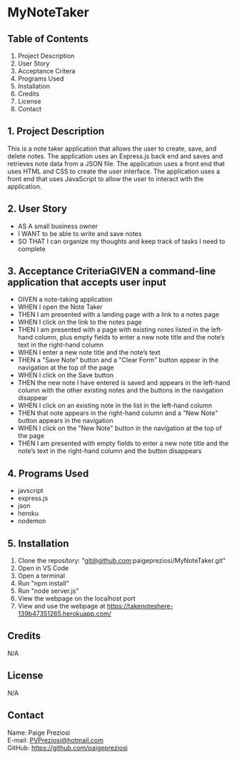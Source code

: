 # MyNoteTaker

## Table of Contents
1. Project Description
2. User Story
3. Acceptance Critera
4. Programs Used
5. Installation
6. Credits
7. License
8. Contact

## 1. Project Description
This is a note taker application that allows the user to create, save, and delete notes. The application uses an Express.js back end and saves and retrieves note data from a JSON file. The application uses a front end that uses HTML and CSS to create the user interface. The application uses a front end that uses JavaScript to allow the user to interact with the application. 

## 2. User Story
- AS A small business owner
- I WANT to be able to write and save notes
- SO THAT I can organize my thoughts and keep track of tasks I need to complete

## 3. Acceptance CriteriaGIVEN a command-line application that accepts user input
- GIVEN a note-taking application
- WHEN I open the Note Taker
- THEN I am presented with a landing page with a link to a notes page
- WHEN I click on the link to the notes page
- THEN I am presented with a page with existing notes listed in the left-hand column, plus empty fields to enter a new note title and the note’s text in the right-hand column
- WHEN I enter a new note title and the note’s text
- THEN a "Save Note" button and a "Clear Form" button appear in the navigation at the top of the page
- WHEN I click on the Save button
- THEN the new note I have entered is saved and appears in the left-hand column with the other existing notes and the buttons in the navigation disappear
- WHEN I click on an existing note in the list in the left-hand column
- THEN that note appears in the right-hand column and a "New Note" button appears in the navigation
- WHEN I click on the "New Note" button in the navigation at the top of the page
- THEN I am presented with empty fields to enter a new note title and the note’s text in the right-hand column and the button disappears



## 4. Programs Used
- javscript
- express.js
- json
- heroku
- nodemon

## 5. Installation
1. Clone the repository: "git@github.com:paigepreziosi/MyNoteTaker.git"
2. Open in VS Code
3. Open a terminal
4. Run "npm install"
5. Run "node server.js"
6. View the webpage on the localhost port
7. View and use the webpage at https://takenoteshere-139b47351265.herokuapp.com/

## Credits

N/A

## License

N/A

## Contact

Name: Paige Preziosi <br>
E-mail: PVPreziosi@hotmail.com <br>
GitHub: https://github.com/paigepreziosi
